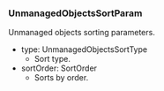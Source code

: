 ### UnmanagedObjectsSortParam
Unmanaged objects sorting parameters.

- type: UnmanagedObjectsSortType
  - Sort type.
- sortOrder: SortOrder
  - Sorts by order.
